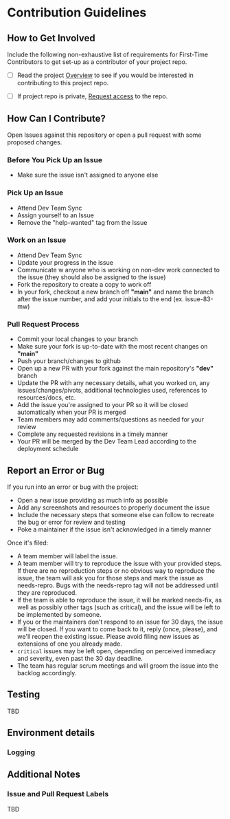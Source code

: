 # Contribution Guidelines

## How to Get Involved
Include the following non-exhaustive list of requirements for First-Time Contributors to get set-up as a contributor of your project repo.
- [ ] Read the project [Overview](./README.md) to see if you would be interested in contributing to this project repo.
- [ ] If project repo is private, [Request access]() to the repo.


## How Can I Contribute?
Open Issues against this repository or open a pull request with some proposed changes.

### Before You Pick Up an Issue

- Make sure the issue isn't assigned to anyone else

### Pick Up an Issue

- Attend Dev Team Sync
- Assign yourself to an Issue
- Remove the "help-wanted" tag from the Issue

### Work on an Issue

- Attend Dev Team Sync
- Update your progress in the issue
- Communicate w anyone who is working on non-dev work connected to the issue (they should also be assigned to the issue)
- Fork the repository to create a copy to work off
- In your fork, checkout a new branch off **"main"** and name the branch after the issue number, and add your initials to the end (ex. issue-83-mw)

### Pull Request Process

- Commit your local changes to your branch
- Make sure your fork is up-to-date with the most recent changes on **"main"**
- Push your branch/changes to github
- Open up a new PR with your fork against the main repository's **"dev"** branch
- Update the PR with any necessary details, what you worked on, any issues/changes/pivots, additional technologies used, references to resources/docs, etc.
- Add the issue you're assigned to your PR so it will be closed automatically when your PR is merged
- Team members may add comments/questions as needed for your review
- Complete any requested revisions in a timely manner
- Your PR will be merged by the Dev Team Lead according to the deployment schedule

## Report an Error or Bug

If you run into an error or bug with the project:
- Open a new issue providing as much info as possible 
- Add any screenshots and resources to properly document the issue
- Include the necessary steps that someone else can follow to recreate the bug or error for review and testing
- Poke a maintainer if the issue isn't acknowledged in a timely manner

Once it's filed:
- A team member will label the issue.
- A team member will try to reproduce the issue with your provided steps. If there are no reproduction steps or no obvious way to reproduce the issue, the team will ask you for those steps and mark the issue as needs-repro. Bugs with the needs-repro tag will not be addressed until they are reproduced.
- If the team is able to reproduce the issue, it will be marked needs-fix, as well as possibly other tags (such as critical), and the issue will be left to be implemented by someone.
- If you or the maintainers don't respond to an issue for 30 days, the issue will be closed. If you want to come back to it, reply (once, please), and we'll reopen the existing issue. Please avoid filing new issues as extensions of one you already made.
- `critical`  issues may be left open, depending on perceived immediacy and severity, even past the 30 day deadline.
- The team has regular scrum meetings and will groom the issue into the backlog accordingly.

## Testing
TBD 

## Environment details

### Logging

## Additional Notes

### Issue and Pull Request Labels
TBD

